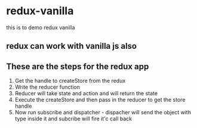 # redux-vanilla
this is to demo redux vanilla

## redux can work with vanilla js also 

## These are the steps for the redux app 

1) Get the handle to createStore from the redux
2) Write the reducer function 
3) Reducer will take state and action and will return the state
4) Execute the createStore and then pass in the reducer to get the store handle
5) Now run subscribe and dispatcher - dispacher will send the object with type inside it and subcribe will fire it'c call back 
